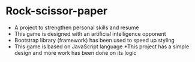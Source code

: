 # Rock-scissor-paper
* A project to strengthen personal skills and resume
* This game is designed with an artificial intelligence opponent
* Bootstrap library (framework) has been used to speed up styling
* This game is based on JavaScript language
*This project has a simple design and more work has been done on its logic
